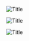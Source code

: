 
![](http://s8.picofile.com/file/8315758834/screenshot_2018_01_0213_27_41.jpg?raw=true "Title")



![](http://s8.picofile.com/file/8315788700/screenshot_2018_01_0220_06_58.jpg?raw=true "Title")



![](http://s9.picofile.com/file/8315758918/screenshot_2018_01_0213_25_33.jpg?raw=true "Title")
